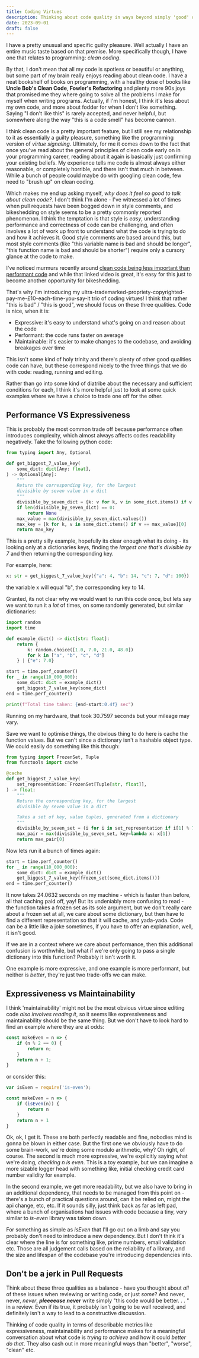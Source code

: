 ```yaml
---
title: Coding Virtues
description: Thinking about code quality in ways beyond simply 'good' or 'bad'
date: 2023-09-01
draft: false
---
```


I have a pretty unusual and specific guilty pleasure. Well actually I have an entire music taste based on that premise. More specifically though, I have one that relates to programming: *clean coding*.

By that, I don't mean that all my code is spotless or beautiful or anything, but some part of my brain really enjoys reading about clean code. I have a neat bookshelf of books on programming, with a healthy dose of books like **Uncle Bob's Clean Code**, **Fowler's Refactoring** and plenty more 90s joys that promised me they where going to solve all the problems I make for myself when writing programs. Actually, if I'm honest, I think it's less about my own code, and more about fodder for when I don't like something. Saying "I don't like this" is rarely accepted, and never helpful, but somewhere along the way "this is a code smell" has become cannon.

I think clean code is a pretty important feature, but I still see my relationship to it as essentially a guilty pleasure, something like the programming version of *virtue signaling*. Ultimately, for me it comes down to the fact that once you've read about the general principles of clean code early on in your programming career, reading about it again is basically just confirming your existing beliefs. My experience tells me code is almost always either reasonable, or completely horrible, and there isn't that much in between. While a bunch of people could maybe do with googling clean code, few need to "brush up" on clean coding.

Which makes me end up asking myself, *why does it feel so good to talk about clean code?*. I don't think I'm alone - I've witnessed a lot of times when pull requests have been bogged down in style comments, and bikeshedding on style seems to be a pretty commonly reported phenomenon. I think the temptation is that style is *easy*, understanding performance and correctness of code can be challenging, and often involves a lot of work up front to understand what the code is trying to do and how it achieves it. Good style comments are based around this, but most style comments (like "this variable name is bad and should be longer", "this function name is bad and should be shorter") require only a cursory glance at the code to make.

I've noticed murmurs recently around [clean code being less important than performant code](https://www.youtube.com/watch?v=tD5NrevFtbU) and while that linked video is great, it's easy for this just to become another opportunity for bikeshedding.

That's why I'm introducing my ultra-trademarked-propriety-copyrighted-pay-me-£10-each-time-you-say-it trio of coding virtues! I think that rather "this is bad" / "this is good", we should focus on these three qualities. Code is nice, when it is:
- Expressive: it's easy to understand what's going on and reason about the code
- Performant: the code runs faster on average
- Maintainable: it's easier to make changes to the codebase, and avoiding breakages over time

This isn't some kind of holy trinity and there's plenty of other good qualities code can have, but these correspond nicely to the three things that we do with code: reading, running and editing.

Rather than go into some kind of diatribe about the necessary and sufficient conditions for each, I think it's more helpful just to look at some quick examples where we have a choice to trade one off for the other.

## Performance VS Expressiveness

This is probably the most common trade off because performance often introduces complexity, which almost always affects codes readability negatively. Take the following python code:

```python
from typing import Any, Optional

def get_biggest_7_value_key(
    some_dict: dict[Any: float],
) -> Optional[Any]:
    """
    Return the corresponding key, for the largest
    divisible by seven value in a dict
    """
    divisible_by_seven_dict = {k: v for k, v in some_dict.items() if v % 7 == 0}
    if len(divisible_by_seven_dict) == 0:
        return None
    max_value = max(divisible_by_seven_dict.values())
    max_key = [k for k, v in some_dict.items() if v == max_value][0]
    return max_key
```

This is a pretty silly example, hopefully its clear enough what its doing - its looking only at a dictionaries keys, finding the *largest one that's divisible by 7* and then returning the corresponding key.

For example, here:
```python
x: str = get_biggest_7_value_key({"a": 4, "b": 14, "c": 7, "d": 100})
```
the variable x will equal "b", the corresponding key to 14.

Granted, its not clear why we would want to run this code once, but lets say we want to run it a *lot* of times, on some randomly generated, but similar dictionaries:

```python
import random
import time

def example_dict() -> dict[str: float]:
    return {
        k: random.choice([1.0, 7.0, 21.0, 48.0])
        for k in ["a", "b", "c", "d"]
    } | {"e": 7.0}

start = time.perf_counter()
for _ in range(10_000_000):
    some_dict: dict = example_dict()
    get_biggest_7_value_key(some_dict)
end = time.perf_counter()

print(f"Total time taken: {end-start:0.4f} sec")
```

Running on my hardware, that took 30.7597 seconds but your mileage may vary.

Save we want to optimise things, the obvious thing to do here is cache the function values. But we can't since a dictionary isn't a hashable object type. We could easily do something like this though:

```python
from typing import FrozenSet, Tuple
from functools import cache

@cache
def get_biggest_7_value_key(
    set_representation: FrozenSet[Tuple[str, float]],
) -> float:
    """
    Return the corresponding key, for the largest
    divisible by seven value in a dict

    Takes a set of key, value tuples, generated from a dictionary
    """
    divisible_by_seven_set = (i for i in set_representation if i[1] % 7 == 0)
    max_pair = max(divisible_by_seven_set, key=lambda x: x[1])
    return max_pair[0]
```

Now lets run it a bunch of times again:
```python
start = time.perf_counter()
for _ in range(10_000_000):
    some_dict: dict = example_dict()
    get_biggest_7_value_key(frozen_set(some_dict.items()))
end = time.perf_counter()
```

It now takes 24.0632 seconds on my machine - which is faster than before, all that caching paid off, yay! But its undeniably more confusing to read - the function takes a frozen set as its sole argument, but we don't really care about a frozen set at all, we care about some dictionary, but then have to find a different representation so that it will cache, and yada-yada. Code can be a little like a joke sometimes, if you have to offer an explanation, well, it isn't good.

If we are in a context where we care about performance, then this additional confusion is worthwhile, but what if we're only going to pass a single dictionary into this function? Probably it isn't worth it.

One example is more expressive, and one example is more performant, but neither is *better*, they're just two trade-offs we can make.


## Expressiveness vs Maintainability

I think 'maintainability' might not be the most obvious virtue since editing code *also involves reading it*, so it seems like expressiveness and maintainability should be the same thing. But we don't have to look hard to find an example where they are at odds:

```javascript
const makeEven = n => {
    if (n % 2 == 0) {
        return n;
    }
    return n + 1;
}
```

or consider this:

```javascript
var isEven = require('is-even');

const makeEven = n => {
    if (isEven(n)) {
        return n
    }
    return n + 1
}
```

Ok, ok, I get it. These are both perfectly readable and fine, nobodies mind is gonna be blown in either case. But the first one we obviously have to do some brain-work, we're doing some modulo arithmetic, why? Oh right, of course. The second is much more expressive, we're explicitly saying what we're doing, *checking n is even*. This is a toy example, but we can imagine a more sizable logger head with something like, initial checking credit card number validity for example.

In the second example, we get more readability, but we also have to bring in an additional dependency, that needs to be managed from this point on - there's a bunch of practical questions around, can it be relied on, might the api change, etc, etc. If it sounds silly, just think back as far as left pad, where a bunch of organisations had issues with code because a tiny, very similar to *is-even* library was taken down.

For something as simple as *isEven* that I'll go out on a limb and say you probably don't need to introduce a new dependency. But I don't think it's clear where the line is for something like, prime numbers, email validation etc. Those are all judgement calls based on the reliability of a library, and the size and lifespan of the codebase you're introducing dependencies into.


## Don't be a jerk in Pull Requests


Think about these three qualities as a balance - have you thought about *all* of these issues when reviewing or writing code, or just *some*? And never, never, *never*, ***pleeeease never*** write simply "this code would be better. . . " in a review. Even if its true, it probably isn't going to be well received, and definitely isn't a way to lead to a constructive discussion.

Thinking of code quality in terms of describable metrics like expressiveness, maintainability and performance makes for a meaningful conversation about what code is *trying to achieve* and how it could *better do that*. They also cash out in more meaningful ways than "better", "worse", "clean" etc.

